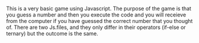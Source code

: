 This is a very basic game using Javascript. 
The purpose of the game is that you guess a number and then you execute the code and you will receieve from the computer if you have guessed the correct number that you thought of.
There are two Js.files, and they only differ in their operators (if-else or ternary) but the outcome is the same. 
